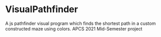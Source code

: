 # VisualPathfinder
A js pathfinder visual program which finds the shortest path in a custom constructed maze using colors.
APCS 2021 Mid-Semester project
